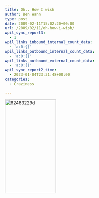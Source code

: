 ```yaml
---
title: Oh.. How I wish
author: Ben Wann
type: post
date: 2009-02-11T15:02:20+00:00
url: /2009/02/11/oh-how-i-wish/
wpil_sync_report3:
  - 1
wpil_links_inbound_internal_count_data:
  - 'a:0:{}'
wpil_links_outbound_internal_count_data:
  - 'a:0:{}'
wpil_links_outbound_external_count_data:
  - 'a:0:{}'
wpil_sync_report2_time:
  - 2023-01-04T23:31:48+00:00
categories:
  - Craziness

---
```

<img decoding="async" loading="lazy" src="https://benwann.com/wp-content/uploads/2009/02/62483229d-163x300.jpg" alt="62483229d" title="62483229d" width="163" height="300" class="alignnone size-medium wp-image-222" />